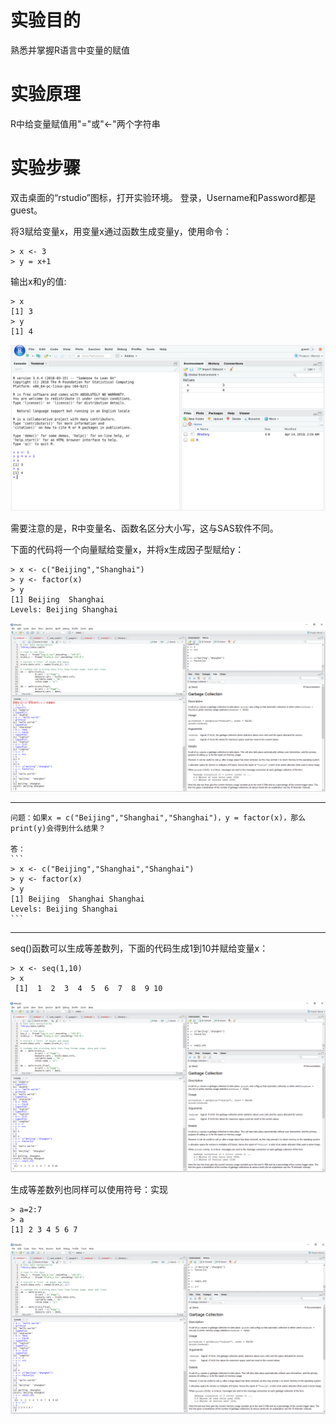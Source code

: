 # 实验目的

熟悉并掌握R语言中变量的赋值

# 实验原理

R中给变量赋值用"="或"&lt;-"两个字符串

# 实验步骤

双击桌面的“rstudio”图标，打开实验环境。
登录，Username和Password都是guest。

将3赋给变量x，用变量x通过函数生成变量y，使用命令：

```
> x <- 3
> y = x+1
```

输出x和y的值:
```
> x 
[1] 3
> y 
[1] 4
```

![](/images/1-1-5-1_new.png)

需要注意的是，R中变量名、函数名区分大小写，这与SAS软件不同。

下面的代码将一个向量赋给变量x，并将x生成因子型赋给y：

```
> x <- c("Beijing","Shanghai")
> y <- factor(x)
> y
[1] Beijing  Shanghai
Levels: Beijing Shanghai
```

![](/images/1-1-5-2.png)

****
	问题：如果x = c("Beijing","Shanghai","Shanghai")，y = factor(x)，那么print(y)会得到什么结果？

	答：
	```
	> x <- c("Beijing","Shanghai","Shanghai")
	> y <- factor(x)
	> y
	[1] Beijing  Shanghai Shanghai
	Levels: Beijing Shanghai
	```
****

seq\(\)函数可以生成等差数列，下面的代码生成1到10并赋给变量x：

```
> x <- seq(1,10)
> x
 [1]  1  2  3  4  5  6  7  8  9 10
```

![](/images/1-1-5-3.png)

生成等差数列也同样可以使用符号：实现

```
> a=2:7
> a
[1] 2 3 4 5 6 7
```

![](/images/1-1-5-4.png)

